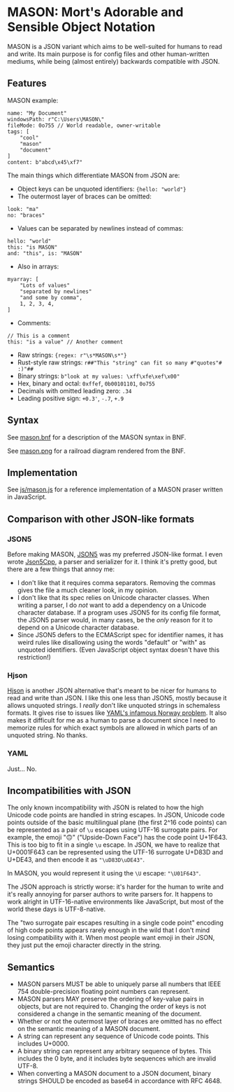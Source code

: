 # MASON: Mort's Adorable and Sensible Object Notation

MASON is a JSON variant which aims to be well-suited for humans to read and write.
Its main purpose is for config files and other human-written mediums,
while being (almost entirely) backwards compatible with JSON.

## Features

MASON example:

```
name: "My Document"
windowsPath: r"C:\Users\MASON\"
fileMode: 0o755 // World readable, owner-writable
tags: [
    "cool"
    "mason"
    "document"
]
content: b"abcd\x45\xf7"
```

The main things which differentiate MASON from JSON are:

* Object keys can be unquoted identifiers: `{hello: "world"}`
* The outermost layer of braces can be omitted:

```
look: "ma"
no: "braces"
```

* Values can be separated by newlines instead of commas:

```
hello: "world"
this: "is MASON"
and: "this", is: "MASON"
```

* Also in arrays:

```
myarray: [
    "Lots of values"
    "separated by newlines"
    "and some by comma",
    1, 2, 3, 4,
]
```

* Comments:

```
// This is a comment
this: "is a value" // Another comment
```

* Raw strings: `{regex: r"\s*MASON\s*"}`
* Rust-style raw strings: `r##"This "string" can fit so many #"quotes"# :)"##`
* Binary strings: `b"look at my values: \xff\xfe\xef\x00"`
* Hex, binary and octal: `0xffef`, `0b00101101`, `0o755`
* Decimals with omitted leading zero: `.34`
* Leading positive sign: `+0.3'`, `-.7`, `+.9`

## Syntax

See [mason.bnf](./mason.bnf) for a description of the MASON syntax in BNF.

See [mason.png](./mason.png) for a railroad diagram rendered from the BNF.

## Implementation

See [js/mason.js](./js/mason.js) for a reference implementation of a MASON
praser written in JavaScript.

## Comparison with other JSON-like formats

### JSON5

Before making MASON, [JSON5](https://json5.org/) was my preferred JSON-like format.
I even wrote [Json5Cpp](https://github.com/mortie/json5cpp),
a parser and serializer for it.
I think it's pretty good, but there are a few things that annoy me:

* I don't like that it requires comma separators.
  Removing the commas gives the file a much cleaner look, in my opinion.
* I don't like that its spec relies on Unicode character classes.
  When writing a parser, I do *not* want to add a dependency on a
  Unicode character database.
  If a program uses JSON5 for its config file format,
  the JSON5 parser would, in many cases, be the *only* reason for it to depend
  on a Unicode character database.
* Since JSON5 defers to the ECMAScript spec for identifier names,
  it has weird rules like disallowing using the words "default" or "with" as
  unquoted identifiers.
  (Even JavaScript object syntax doesn't have this restriction!)

### Hjson

[Hjson](https://hjson.github.io/) is another JSON alternative that's meant to
be nicer for humans to read and write than JSON.
I like this one less than JSON5,
mostly because it allows unquoted strings.
I *really* don't like unquoted strings in schemaless formats.
It gives rise to issues like
[YAML's infamous Norway problem](https://www.bram.us/2022/01/11/yaml-the-norway-problem/).
It also makes it difficult for me as a human to parse a document since I need
to memorize rules for which exact symbols are allowed in which parts of
an unquoted string.
No thanks.

### YAML

Just... No.

## Incompatibilities with JSON

The only known incompatibility with JSON is related to how
the high Unicode code points are handled in string escapes.
In JSON, Unicode code points outside of the basic multilingual plane
(the first 2^16 code points)
can be represented as a pair of `\u` escapes using UTF-16 surrogate pairs.
For example, the emoji "🙃" ("Upside-Down Face") has the code point U+1F643.
This is too big to fit in a single `\u` escape.
In JSON, we have to realize that U+0001F643 can be represented using
the UTF-16 surrogate U+D83D and U+DE43,
and then encode it as `"\uD83D\uDE43"`.

In MASON, you would represent it using the `\U` escape: `"\U01F643"`.

The JSON approach is strictly worse: it's harder for the human to write
and it's really annoying for parser authors to write parsers for.
It happens to work alright in UTF-16-native environments like
JavaScript, but most of the world these days is UTF-8-native.

The "two surrogate pair escapes resulting in a single code point" encoding
of high code points appears rarely enough in the wild that I don't mind
losing compatibility with it.
When most people want emoji in their JSON,
they just put the emoji character directly in the string.

## Semantics

* MASON parsers MUST be able to uniquely parse all numbers that IEEE 754
  double-precision floating point numbers can represent.
* MASON parsers MAY preserve the ordering of key-value pairs in objects,
  but are not required to.
  Changing the order of keys is not considered a change
  in the semantic meaning of the document.
* Whether or not the outermost layer of braces are omitted has no effect
  on the semantic meaning of a MASON document.
* A string can represent any sequence of Unicode code points.
  This includes U+0000.
* A binary string can represent any arbitrary sequence of bytes.
  This includes the 0 byte, and it includes byte sequences which are invalid UTF-8.
* When converting a MASON document to a JSON document,
  binary strings SHOULD be encoded as base64 in accordance with RFC 4648.
